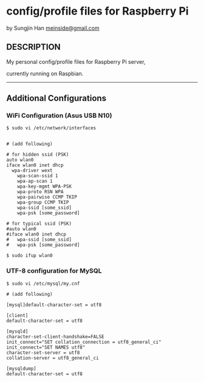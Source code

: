 # config/profile files for Raspberry Pi #
by Sungjin Han <meinside@gmail.com>

## DESCRIPTION ##

My personal config/profile files for Raspberry Pi server,

currently running on Raspbian.

* * *

## Additional Configurations ##

### WiFi Configuration (Asus USB N10) ###

``$ sudo vi /etc/network/interfaces``

```

# (add following)

# for hidden ssid (PSK)
auto wlan0
iface wlan0 inet dhcp
  wpa-driver wext
	wpa-scan-ssid 1
	wpa-ap-scan 1
	wpa-key-mgmt WPA-PSK
	wpa-proto RSN WPA
	wpa-pairwise CCMP TKIP
	wpa-group CCMP TKIP
	wpa-ssid [some_ssid]
	wpa-psk [some_password]

# for typical ssid (PSK)
#auto wlan0
#iface wlan0 inet dhcp
#	wpa-ssid [some_ssid]
#	wpa-psk [some_password]
```

``$ sudo ifup wlan0``


### UTF-8 configuration for MySQL ###

``$ sudo vi /etc/mysql/my.cnf``

```
# (add following)

[mysql]default-character-set = utf8
 
[client]
default-character-set = utf8
 
[mysqld]
character-set-client-handshake=FALSE
init_connect="SET collation_connection = utf8_general_ci"
init_connect="SET NAMES utf8"
character-set-server = utf8
collation-server = utf8_general_ci
 
[mysqldump]
default-character-set = utf8
```
